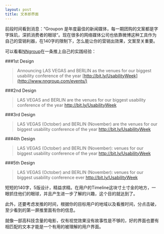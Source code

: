 ```yaml
---
layout: post
title: 文本即界面
---
```


前段时间看到消息：“Groupon 是年度最佳的新闻媒体，每一期团购的文案都是字字珠玑，深抓消费者的眼球“。现在很多的网络媒体公司也依靠微博这种工具作为自己的营销利器，在140字的限制下，怎么能让你的营销出效果，文案至关重要。

可以看看[NNgroup](http://www.useit.com/alertbox/twitter-iterations.html)在一条推上自己的实践经验：

###1st Design

> Announcing LAS VEGAS and BERLIN as the venues for our biggest usability conference of the year [http://bit.ly/UsabilityWeek](http://www.nngroup.com/events/)

###2nd Design
 
>LAS VEGAS and BERLIN are the venues for our biggest usability conference of the year <a href="http://www.nngroup.com/events/">http://bit.ly/UsabilityWeek</a> 

###3rd Design
 
>LAS VEGAS (October) and BERLIN (November) are the venues for our biggest usability conference of the year <a href="http://www.nngroup.com/events/">http://bit.ly/UsabilityWeek</a> 

###4th Design 
 
>LAS VEGAS (October) and BERLIN (November): venues for our biggest usability conference of the year <a href="http://www.nngroup.com/events/">http://bit.ly/UsabilityWeek</a> 

###5th Design
 
>LAS VEGAS (October) and BERLIN (November): venues for our biggest usability conference ever <a href="http://www.nngroup.com/events/">http://bit.ly/UsabilityWeek</a> 

短短的140字，5版设计，精益求精。在用户的Timeline这块寸土寸金的地方，一眼抓住他们的眼球，并且产生进一步了解的兴趣，这个目的就达到了。

此外，还要考虑发推的时间，根据你的目标用户的地域以及看推时间，分点击破，至少看到的第一屏推里面有你的信息。

就像一部高科技含量的电影，仅有视觉效果没有故事性是不够的，好的界面也要有相匹配的文本才能是一个有用的被理解的用户界面。